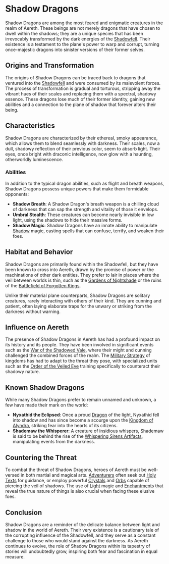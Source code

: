 # Shadow Dragons

Shadow Dragons are among the most feared and enigmatic creatures in the realm of Aereth. These beings are not merely dragons that have chosen to dwell within the shadows; they are a unique species that has been irrevocably transformed by the dark energies of the [Shadowfell](Shadowfell.md). Their existence is a testament to the plane's power to warp and corrupt, turning once-majestic dragons into sinister versions of their former selves.

## Origins and Transformation

The origins of Shadow Dragons can be traced back to dragons that ventured into the [Shadowfell](Shadowfell.md) and were consumed by its malevolent forces. The process of transformation is gradual and torturous, stripping away the vibrant hues of their scales and replacing them with a spectral, shadowy essence. These dragons lose much of their former identity, gaining new abilities and a connection to the plane of shadow that forever alters their being.

## Characteristics

Shadow Dragons are characterized by their ethereal, smoky appearance, which allows them to blend seamlessly with darkness. Their scales, now a dull, shadowy reflection of their previous color, seem to absorb light. Their eyes, once bright with draconic intelligence, now glow with a haunting, otherworldly luminescence.

### Abilities

In addition to the typical dragon abilities, such as flight and breath weapons, Shadow Dragons possess unique powers that make them formidable opponents:

- **Shadow Breath**: A Shadow Dragon's breath weapon is a chilling cloud of darkness that can sap the strength and vitality of those it envelops.
- **Umbral Stealth**: These creatures can become nearly invisible in low light, using the shadows to hide their massive forms.
- **Shadow Magic**: Shadow Dragons have an innate ability to manipulate [Shadow](Shadow.md) magic, casting spells that can confuse, terrify, and weaken their foes.

## Habitat and Behavior

Shadow Dragons are primarily found within the Shadowfell, but they have been known to cross into Aereth, drawn by the promise of power or the machinations of other dark entities. They prefer to lair in places where the veil between worlds is thin, such as the [Gardens of Nightshade](Gardens%20of%20Nightshade.md) or the ruins of the [Battlefield of Forgotten Kings](Battlefield%20of%20Forgotten%20Kings.md).

Unlike their material plane counterparts, Shadow Dragons are solitary creatures, rarely interacting with others of their kind. They are cunning and patient, often laying elaborate traps for the unwary or striking from the darkness without warning.

## Influence on Aereth

The presence of Shadow Dragons in Aereth has had a profound impact on its history and its people. They have been involved in significant events such as the [War of the Shadowed Vale](War%20of%20the%20Shadowed%20Vale.md), where their might and cunning challenged the combined forces of the realm. The [Military Strategy](Military%20Strategy.md) of kingdoms has had to adapt to the threat they pose, with specialized units such as the [Order of the Veiled Eye](Order%20of%20the%20Veiled%20Eye.md) training specifically to counteract their shadowy nature.

## Known Shadow Dragons

While many Shadow Dragons prefer to remain unnamed and unknown, a few have made their mark on the world:

- **Nyxathid the Eclipsed**: Once a proud [Dragon](Dragon.md) of the light, Nyxathid fell into shadow and has since become a scourge upon the [Kingdom of Alyndra](Kingdom%20of%20Alyndra.md), striking fear into the hearts of its citizens.
- **Shademaw the Whisperer**: A creature of insidious whispers, Shademaw is said to be behind the rise of the [Whispering Sirens Artifacts](Whispering%20Sirens%20Artifacts.md), manipulating events from the darkness.

## Countering the Threat

To combat the threat of Shadow Dragons, heroes of Aereth must be well-versed in both martial and magical arts. [Adventurers](Adventurers.md) often seek out [Holy Texts](Holy%20Texts.md) for guidance, or employ powerful [Crystals](Crystals.md) and [Orbs](Orbs.md) capable of piercing the veil of shadows. The use of [Light](Light.md) magic and [Enchantment](Enchantment.md)s that reveal the true nature of things is also crucial when facing these elusive foes.

## Conclusion

Shadow Dragons are a reminder of the delicate balance between light and shadow in the world of Aereth. Their very existence is a cautionary tale of the corrupting influence of the Shadowfell, and they serve as a constant challenge to those who would stand against the darkness. As Aereth continues to evolve, the role of Shadow Dragons within its tapestry of stories will undoubtedly grow, inspiring both fear and fascination in equal measure.